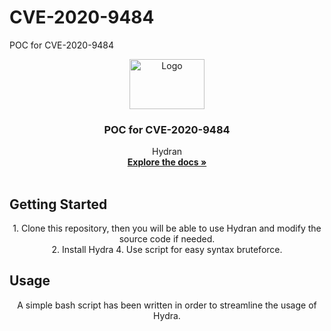 # CVE-2020-9484
POC for CVE-2020-9484
<p align="center">
  <a href="https://github.com/VICXOR/CVE-2020-9484">
    <img src="https://i.imgur.com/xJDK1kL.png" alt="Logo" width="120" height="80">
  </a>

  <h3 align="center">POC for CVE-2020-9484</h3>

  <p align="center">
    Hydran
    <br />
    <a href="https://github.com/bebbenn/hydran/blob/master/README.md"><strong>Explore the docs »</strong></a>
    <br />
    <br />
  </p>
</p>
<!-- GETTING STARTED -->

## Getting Started
<p align="center">
1. Clone this repository, then you will be able to use Hydran and modify the source code if needed. <br>
2. Install Hydra
4. Use script for easy syntax bruteforce.
</p>

<!-- USAGE EXAMPLES -->
## Usage
<p align="center">
A simple bash script has been written in order to streamline the usage of Hydra.

